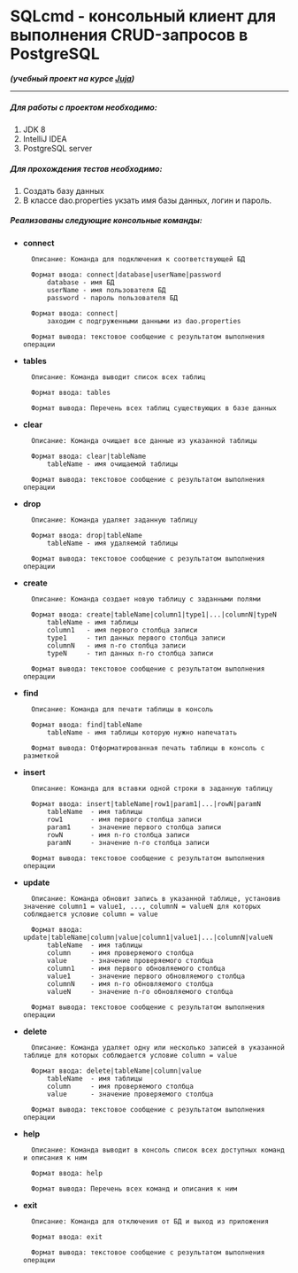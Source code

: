 # SQLcmd - консольный клиент для выполнения CRUD-запросов в PostgreSQL
***(учебный проект на курсе [Juja](https://juja.com.ua/))***
***
##### Для работы с проектом необходимо:
1. JDK 8
2. IntelliJ IDEA
3. PostgreSQL server

##### Для прохождения тестов необходимо:
1. Создать базу данных
2. В классе dao.properties укзать имя базы данных, логин и пароль.
##### Реализованы следующие консольные команды:

* **сonnect**

        Описание: Команда для подключения к соответствующей БД

        Формат ввода: connect|database|userName|password
            database - имя БД
            userName - имя пользователя БД
            password - пароль пользователя БД

        Формат ввода: connect|
            заходим с подгруженными данными из dao.properties

        Формат вывода: текстовое сообщение с результатом выполнения операции


* **tables**

        Описание: Команда выводит список всех таблиц

        Формат ввода: tables

        Формат вывода: Перечень всех таблиц существующих в базе данных

* **clear**

        Описание: Команда очищает все данные из указанной таблицы

        Формат ввода: clear|tableName
            tableName - имя очищаемой таблицы

        Формат вывода: текстовое сообщение с результатом выполнения операции
* **drop**

        Описание: Команда удаляет заданную таблицу

        Формат ввода: drop|tableName
            tableName - имя удаляемой таблицы

        Формат вывода: текстовое сообщение с результатом выполнения операции
* **create**

        Описание: Команда создает новую таблицу с заданными полями

        Формат ввода: create|tableName|column1|type1|...|columnN|typeN
            tableName - имя таблицы
            column1   - имя первого столбца записи
            type1     - тип данных первого столбца записи
            columnN   - имя n-го столбца записи
            typeN     - тип данных n-го столбца записи

        Формат вывода: текстовое сообщение с результатом выполнения операции
* **find**

        Описание: Команда для печати таблицы в консоль

        Формат ввода: find|tableName
            tableName - имя таблицы которую нужно напечатать

        Формат вывода: Отформатированная печать таблицы в консоль с разметкой
* **insert**

        Описание: Команда для вставки одной строки в заданную таблицу

        Формат ввода: insert|tableName|row1|param1|...|rowN|paramN
            tableName  - имя таблицы
            row1       - имя первого столбца записи
            param1     - значение первого столбца записи
            rowN       - имя n-го столбца записи
            paramN     - значение n-го столбца записи

        Формат вывода: текстовое сообщение с результатом выполнения операции
* **update**

        Описание: Команда обновит запись в указанной таблице, установив значение column1 = value1, ..., columnN = valueN для которых соблюдается условие column = value

        Формат ввода: update|tableName|column|value|column1|value1|...|columnN|valueN
            tableName  - имя таблицы
            column     - имя проверяемого столбца
            value      - значение проверяемого столбца
            column1    - имя первого обновляемого столбца
            value1     - значение первого обновляемого столбца
            columnN    - имя n-го обновляемого столбца
            valueN     - значение n-го обновляемого столбца

        Формат вывода: текстовое сообщение с результатом выполнения операции
* **delete**

        Описание: Команда удаляет одну или несколько записей в указанной таблице для которых соблюдается условие column = value

        Формат ввода: delete|tableName|column|value
            tableName  - имя таблицы
            column     - имя проверяемого столбца
            value      - значение проверяемого столбца

        Формат вывода: текстовое сообщение с результатом выполнения операции
* **help**

        Описание: Команда выводит в консоль список всех доступных команд и описания к ним

        Формат ввода: help

        Формат вывода: Перечень всех команд и описания к ним

* **exit**

        Описание: Команда для отключения от БД и выход из приложения

        Формат ввода: exit

        Формат вывода: текстовое сообщение с результатом выполнения операции

